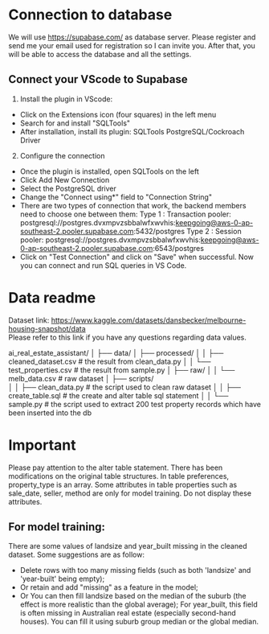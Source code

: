 # Connection to database
We will use https://supabase.com/ as database server. Please register and send me your email used for registration so I can invite you. 
After that, you will be able to access the database and all the settings.
## Connect your VScode to Supabase
1. Install the plugin in VScode: 
* Click on the Extensions icon (four squares) in the left menu
* Search for and install "SQLTools" 
* After installation, install its plugin: SQLTools PostgreSQL/Cockroach Driver
2. Configure the connection
* Once the plugin is installed, open SQLTools on the left
* Click Add New Connection
* Select the PostgreSQL driver
* Change the "Connect using*" field to "Connection String"
* There are two types of connection that work, the backend members need to choose one between them:
   Type 1 : 
   Transaction pooler: postgresql://postgres.dvxmpvzsbbalwfxwvhis:keepgoing@aws-0-ap-southeast-2.pooler.supabase.com:5432/postgres
   Type 2 :
   Session pooler: postgresql://postgres.dvxmpvzsbbalwfxwvhis:keepgoing@aws-0-ap-southeast-2.pooler.supabase.com:6543/postgres
* Click on "Test Connection" and click on "Save" when successful. Now you can connect and run SQL queries in VS Code.
# Data readme
Dataset link: https://www.kaggle.com/datasets/dansbecker/melbourne-housing-snapshot/data  
Please refer to this link if you have any questions regarding data values.

ai_real_estate_assistant/
│
├── data/
│   ├── processed/
│   │   ├── cleaned_dataset.csv                 # the result from clean_data.py
│   │   └── test_properties.csv                 # the result from sample.py
│   ├── raw/
│   │   └── melb_data.csv          # raw dataset
│   ├── scripts/                   
│   │   ├── clean_data.py                   # the script used to clean raw dataset
│   │   ├── create_table.sql                 # the create and alter table sql statement
│   │   └── sample.py                    # the script used to extract 200 test property records which have been inserted into the db

# Important
Please pay attention to the alter table statement. There has been modifications on the original table structures.
In table preferences, property_type is an array.
Some attributes in table properties such as sale_date, seller, method are only for model training. Do not display these attributes.
## For model training:
There are some values of landsize and year_built missing in the cleaned dataset. Some suggestions are as follow:
* Delete rows with too many missing fields (such as both 'landsize' and 'year-built' being empty); 
* Or retain and add "missing" as a feature in the model;
* Or You can then fill landsize based on the median of the suburb (the effect is more realistic than the global average); For year_built, this field is often missing in Australian real estate (especially second-hand houses). You can fill it using suburb group median or the global median.